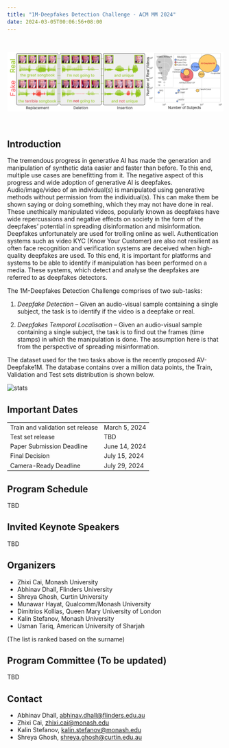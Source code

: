 ```yaml
---
title: "1M-Deepfakes Detection Challenge - ACM MM 2024"
date: 2024-03-05T00:06:56+08:00
---
```


<br>
<div class="row">
  <div>
    <p><center>
        <img class="img-fluid banner-pic" src="https://raw.githubusercontent.com/ControlNet/AV-Deepfake1M/master/assets/teaser.png">
    </center></p>
    <!-- <p><center>
      Full day, <font size="3" color="red"> Oct 2023</font> (Full-day)
    </center></p> -->
  </div>
</div><br>


## Introduction

The tremendous progress in generative AI has made the generation and manipulation of synthetic data easier and
faster than before. To this end, multiple use cases are benefitting from it. The negative aspect of this progress and
wide adoption of generative AI is deepfakes. Audio/image/video of an individual(s) is manipulated using
generative methods without permission from the individual(s). This can make them be shown saying or doing
something, which they may not have done in real. These unethically manipulated videos, popularly known as
deepfakes have wide repercussions and negative effects on society in the form of the deepfakes’ potential in
spreading disinformation and misinformation. Deepfakes unfortunately are used for trolling online as well.
Authentication systems such as video KYC (Know Your Customer) are also not resilient as often face recognition
and verification systems are deceived when high-quality deepfakes are used. To this end, it is important for
platforms and systems to be able to identify if manipulation has been performed on a media. These systems,
which detect and analyse the deepfakes are referred to as deepfakes detectors.

The 1M-Deepfakes Detection Challenge comprises of two sub-tasks:

1. *Deepfake Detection* – Given an audio-visual sample containing a single subject, the task is to identify if the
video is a deepfake or real.

2. *Deepfakes Temporal Localisation* – Given an audio-visual sample containing a single subject, the task is to find
out the frames (time stamps) in which the manipulation is done. The assumption here is that from the perspective
of spreading misinformation.

The dataset used for the two tasks above is the recently proposed AV-Deepfake1M. The database contains
over a million data points, the Train, Validation and Test sets distribution is shown below.

![stats](stats.jpg)

## Important Dates

<table class="table table-striped">
    <tbody>
        <tr>
          <td>Train and validation set release</td>
          <td>March 5, 2024</td>
        </tr>
        <tr>
          <td>Test set release</td>
          <td>TBD</td>
        </tr>
        <tr>
          <td>Paper Submission Deadline</td>
          <td>June 14, 2024</td>
        </tr>
        <tr>
          <td>Final Decision</td>
          <td>July 15, 2024</td>
        </tr>
        <tr>
          <td>Camera-Ready Deadline</td>
          <td>July 29, 2024</td>
        </tr>
    </tbody>
</table>

## Program Schedule

TBD

## Invited Keynote Speakers

TBD

## Organizers

- Zhixi Cai, Monash University
- Abhinav Dhall, Flinders University
- Shreya Ghosh, Curtin University
- Munawar Hayat, Qualcomm/Monash University
- Dimitrios Kollias, Queen Mary University of London
- Kalin Stefanov, Monash University
- Usman Tariq, American University of Sharjah

(The list is ranked based on the surname)

## Program Committee (To be updated)

TBD

## Contact

- Abhinav Dhall, abhinav.dhall@flinders.edu.au
- Zhixi Cai, zhixi.cai@monash.edu
- Kalin Stefanov, kalin.stefanov@monash.edu
- Shreya Ghosh, shreya.ghosh@curtin.edu.au
 

<style>
    .speaker-pic {
        width: 250px;
        height: 250px;
    }
    .organizer-pic {
        width: 200px;
        height: 200px;
    }
    .uni-name {
        max-width: 200px
    }

    .people-name {
        max-width: 200px;
    } 

    .orgnizer-people-name {
        text-align: center;
    }

    .speaker-pic, .organizer-pic {
        border-radius: 50%;
    }

    .banner-pic {
        width: 900px;
        height: auto;
    }
</style>